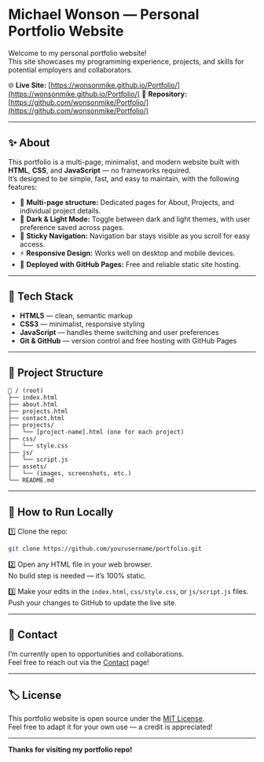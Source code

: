 # Michael Wonson — Personal Portfolio Website

Welcome to my personal portfolio website!  
This site showcases my programming experience, projects, and skills for potential employers and collaborators.

🌐 **Live Site:** [https://wonsonmike.github.io/Portfolio/](https://wonsonmike.github.io/Portfolio/)
📂 **Repository:** [https://github.com/wonsonmike/Portfolio/](https://github.com/wonsonmike/Portfolio/)

---

## ✨ About

This portfolio is a multi-page, minimalist, and modern website built with **HTML**, **CSS**, and **JavaScript** — no frameworks required.  
It’s designed to be simple, fast, and easy to maintain, with the following features:

- 📁 **Multi-page structure:** Dedicated pages for About, Projects, and individual project details.
- 🌙 **Dark & Light Mode:** Toggle between dark and light themes, with user preference saved across pages.
- 📌 **Sticky Navigation:** Navigation bar stays visible as you scroll for easy access.
- ⚡ **Responsive Design:** Works well on desktop and mobile devices.
- 🚀 **Deployed with GitHub Pages:** Free and reliable static site hosting.

---

## 🧩 Tech Stack

- **HTML5** — clean, semantic markup
- **CSS3** — minimalist, responsive styling
- **JavaScript** — handles theme switching and user preferences
- **Git & GitHub** — version control and free hosting with GitHub Pages

---

## 📂 Project Structure

```
📁 / (root)
├── index.html
├── about.html
├── projects.html
├── contact.html
├── projects/
│   └── [project-name].html (one for each project)
├── css/
│   └── style.css
├── js/
│   └── script.js
├── assets/
│   └── (images, screenshots, etc.)
└── README.md
```

---

## 🚀 How to Run Locally

1️⃣ Clone the repo:
```bash
git clone https://github.com/yourusername/portfolio.git
```

2️⃣ Open any HTML file in your web browser.  
No build step is needed — it’s 100% static.

3️⃣ Make your edits in the `index.html`, `css/style.css`, or `js/script.js` files.  
Push your changes to GitHub to update the live site.

---


## 📧 Contact

I’m currently open to opportunities and collaborations.  
Feel free to reach out via the [Contact](contact.html) page!

---

## 🏷️ License

This portfolio website is open source under the [MIT License](LICENSE).  
Feel free to adapt it for your own use — a credit is appreciated!

---

**Thanks for visiting my portfolio repo!**
